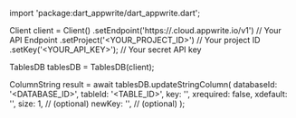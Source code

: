 import 'package:dart_appwrite/dart_appwrite.dart';

Client client = Client()
    .setEndpoint('https://<REGION>.cloud.appwrite.io/v1') // Your API Endpoint
    .setProject('<YOUR_PROJECT_ID>') // Your project ID
    .setKey('<YOUR_API_KEY>'); // Your secret API key

TablesDB tablesDB = TablesDB(client);

ColumnString result = await tablesDB.updateStringColumn(
    databaseId: '<DATABASE_ID>',
    tableId: '<TABLE_ID>',
    key: '',
    xrequired: false,
    xdefault: '<DEFAULT>',
    size: 1, // (optional)
    newKey: '', // (optional)
);
